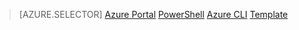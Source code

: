 > [AZURE.SELECTOR]
[Azure Portal](traffic-manager-get-started-create-endpoint-arm-portal.md)
[PowerShell](traffic-manager-get-started-create-endpoint-arm-ps.md)
[Azure CLI](traffic-manager-get-started-create-endpoint-arm-cli.md)
[Template](traffic-manager-get-started-create-endpoint-arm-template.md)
